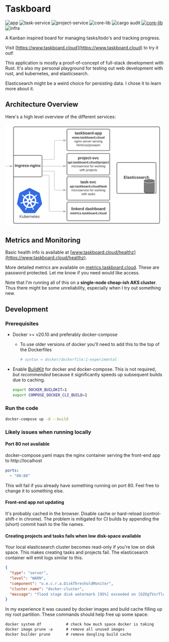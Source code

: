 # Taskboard

![app](https://github.com/christianfosli/taskboard-rs/workflows/app/badge.svg)
![task-service](https://github.com/christianfosli/taskboard-rs/workflows/task-service/badge.svg)
![project-service](https://github.com/christianfosli/taskboard-rs/workflows/project-service/badge.svg)
![core-lib](https://github.com/christianfosli/taskboard-rs/workflows/core-lib/badge.svg)
![cargo audit](https://github.com/christianfosli/taskboard-rs/actions/workflows/cargo_audit.yaml/badge.svg)
[![core-lib](https://img.shields.io/crates/v/taskboard-core-lib)](https://crates.io/crates/taskboard-core-lib)
![infra](https://github.com/christianfosli/taskboard-rs/workflows/infra/badge.svg)

A Kanban inspired board for managing tasks/todo's and tracking progress.

Visit [https://www.taskboard.cloud](https://www.taskboard.cloud) to try it out!

This application is mostly a proof-of-concept of full-stack development with Rust.
It's also my personal playground for testing out web development with rust,
and kubernetes, and elasticsearch.

Elasticsearch might be a weird choice for persisting data. I chose it to learn more about it.

## Architecture Overview

Here's a high level overview of the different services:

![Architecture overview of taskboard.cloud](architecture-overview.svg)

## Metrics and Monitoring

Basic health info is available at
[www.taskboard.cloud/healthz](https://www.taskboard.cloud/healthz).

More detailed metrics are available on [metrics.taskboard.cloud](https://metrics.taskboard.cloud).
These are password protected. Let me know if you need would like access.

Note that I'm running all of this on a **single-node cheap-ish AKS cluster**.
Thus there might be some unreliability, especially when I try out something new.

## Development

### Prerequisites

* Docker >= v20.10 and preferably docker-compose

  * To use older versions of docker you'll need to add this to the top of the
    Dockerfiles

    ```Dockerfile
    # syntax = docker/dockerfile:1-experimental
    ```

* Enable [BuildKit](https://docs.docker.com/develop/develop-images/build_enhancements/)
  for docker and docker-compose.
  This is not required, *but recommended* because it significantly speeds up
  subsequent builds due to caching.

  ```sh
  export DOCKER_BUILDKIT=1
  export COMPOSE_DOCKER_CLI_BUILD=1
  ```

### Run the code

```sh
docker-compose up -d --build
```

### Likely issues when running locally

#### Port 80 not available

docker-compose.yaml maps the nginx container serving the front-end app to
http://localhost

```yaml
ports:
  - "80:80"
```

This will fail if you already have something running on port 80.
Feel free to change it to something else.

#### Front-end app not updating

It's probably cached in the browser. Disable cache or hard-reload
(control-shift-r in chrome).
The problem is mitigated for CI builds by appending the (short) commit hash to
the file names.

#### Creating projects and tasks fails when low disk-space available

Your local elasticsearch cluster becomes read-only if you're low on disk space.
This makes creating tasks and projects fail.
The elasticsearch container will emit logs similar to this.

```json
{
  "type": "server",
  "level": "WARN",
  "component": "o.e.c.r.a.DiskThresholdMonitor",
  "cluster.name": "docker-cluster",
  "message": "flood stage disk watermark [95%] exceeded on [OZOgTVsrTlerKqoChHnhYw][3d7d5a8abd03][/usr/share/elasticsearch/data/nodes/0] free: 2.1gb[3%], all indices on this node will be marked read-only"
}
```

In my experience it was caused by docker images and build cache filling up my
root partition. These commands should help free up some space:

```console
docker system df           # check how much space docker is taking
docker image prune -a      # remove all unused images
docker builder prune       # remove dangling build cache
```
